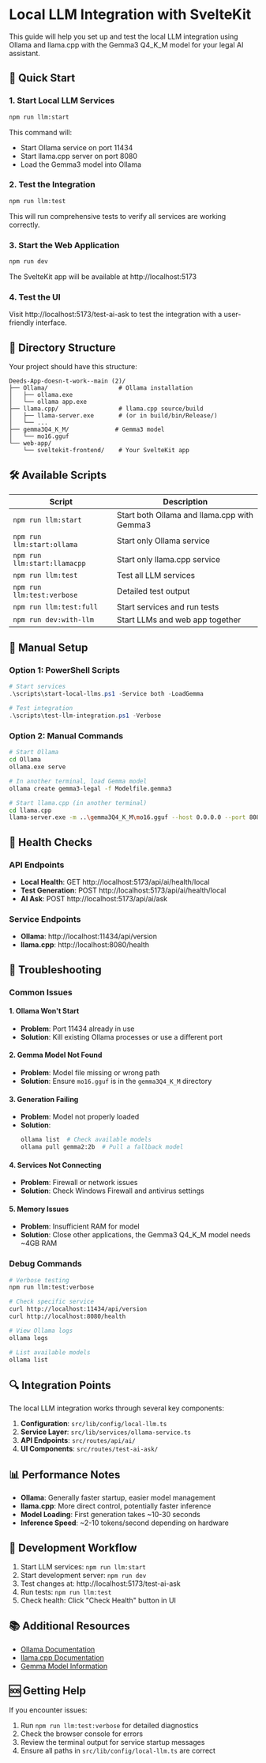 # Local LLM Integration with SvelteKit

This guide will help you set up and test the local LLM integration using Ollama and llama.cpp with the Gemma3 Q4_K_M model for your legal AI assistant.

## 🚀 Quick Start

### 1. Start Local LLM Services

```bash
npm run llm:start
```

This command will:

- Start Ollama service on port 11434
- Start llama.cpp server on port 8080
- Load the Gemma3 model into Ollama

### 2. Test the Integration

```bash
npm run llm:test
```

This will run comprehensive tests to verify all services are working correctly.

### 3. Start the Web Application

```bash
npm run dev
```

The SvelteKit app will be available at http://localhost:5173

### 4. Test the UI

Visit http://localhost:5173/test-ai-ask to test the integration with a user-friendly interface.

## 📂 Directory Structure

Your project should have this structure:

```
Deeds-App-doesn-t-work--main (2)/
├── Ollama/                    # Ollama installation
│   ├── ollama.exe
│   └── ollama app.exe
├── llama.cpp/                 # llama.cpp source/build
│   ├── llama-server.exe       # (or in build/bin/Release/)
│   └── ...
├── gemma3Q4_K_M/             # Gemma3 model
│   └── mo16.gguf
└── web-app/
    └── sveltekit-frontend/    # Your SvelteKit app
```

## 🛠️ Available Scripts

| Script                       | Description                                 |
| ---------------------------- | ------------------------------------------- |
| `npm run llm:start`          | Start both Ollama and llama.cpp with Gemma3 |
| `npm run llm:start:ollama`   | Start only Ollama service                   |
| `npm run llm:start:llamacpp` | Start only llama.cpp service                |
| `npm run llm:test`           | Test all LLM services                       |
| `npm run llm:test:verbose`   | Detailed test output                        |
| `npm run llm:test:full`      | Start services and run tests                |
| `npm run dev:with-llm`       | Start LLMs and web app together             |

## 🔧 Manual Setup

### Option 1: PowerShell Scripts

```powershell
# Start services
.\scripts\start-local-llms.ps1 -Service both -LoadGemma

# Test integration
.\scripts\test-llm-integration.ps1 -Verbose
```

### Option 2: Manual Commands

```bash
# Start Ollama
cd Ollama
ollama.exe serve

# In another terminal, load Gemma model
ollama create gemma3-legal -f Modelfile.gemma3

# Start llama.cpp (in another terminal)
cd llama.cpp
llama-server.exe -m ..\gemma3Q4_K_M\mo16.gguf --host 0.0.0.0 --port 8080
```

## 🏥 Health Checks

### API Endpoints

- **Local Health**: GET http://localhost:5173/api/ai/health/local
- **Test Generation**: POST http://localhost:5173/api/ai/health/local
- **AI Ask**: POST http://localhost:5173/api/ai/ask

### Service Endpoints

- **Ollama**: http://localhost:11434/api/version
- **llama.cpp**: http://localhost:8080/health

## 🐛 Troubleshooting

### Common Issues

#### 1. Ollama Won't Start

- **Problem**: Port 11434 already in use
- **Solution**: Kill existing Ollama processes or use a different port

#### 2. Gemma Model Not Found

- **Problem**: Model file missing or wrong path
- **Solution**: Ensure `mo16.gguf` is in the `gemma3Q4_K_M` directory

#### 3. Generation Failing

- **Problem**: Model not properly loaded
- **Solution**:
  ```bash
  ollama list  # Check available models
  ollama pull gemma2:2b  # Pull a fallback model
  ```

#### 4. Services Not Connecting

- **Problem**: Firewall or network issues
- **Solution**: Check Windows Firewall and antivirus settings

#### 5. Memory Issues

- **Problem**: Insufficient RAM for model
- **Solution**: Close other applications, the Gemma3 Q4_K_M model needs ~4GB RAM

### Debug Commands

```bash
# Verbose testing
npm run llm:test:verbose

# Check specific service
curl http://localhost:11434/api/version
curl http://localhost:8080/health

# View Ollama logs
ollama logs

# List available models
ollama list
```

## 🔍 Integration Points

The local LLM integration works through several key components:

1. **Configuration**: `src/lib/config/local-llm.ts`
2. **Service Layer**: `src/lib/services/ollama-service.ts`
3. **API Endpoints**: `src/routes/api/ai/`
4. **UI Components**: `src/routes/test-ai-ask/`

## 📊 Performance Notes

- **Ollama**: Generally faster startup, easier model management
- **llama.cpp**: More direct control, potentially faster inference
- **Model Loading**: First generation takes ~10-30 seconds
- **Inference Speed**: ~2-10 tokens/second depending on hardware

## 🔄 Development Workflow

1. Start LLM services: `npm run llm:start`
2. Start development server: `npm run dev`
3. Test changes at: http://localhost:5173/test-ai-ask
4. Run tests: `npm run llm:test`
5. Check health: Click "Check Health" button in UI

## 📚 Additional Resources

- [Ollama Documentation](https://ollama.ai/docs)
- [llama.cpp Documentation](https://github.com/ggerganov/llama.cpp)
- [Gemma Model Information](https://huggingface.co/google/gemma-2-2b-it)

## 🆘 Getting Help

If you encounter issues:

1. Run `npm run llm:test:verbose` for detailed diagnostics
2. Check the browser console for errors
3. Review the terminal output for service startup messages
4. Ensure all paths in `src/lib/config/local-llm.ts` are correct
